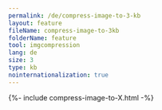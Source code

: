 ```yaml
---
permalink: /de/compress-image-to-3-kb
layout: feature
fileName: compress-image-to-3kb
folderName: feature
tool: imgcompression
lang: de
size: 3
type: kb
nointernationalization: true
---
```

{%- include compress-image-to-X.html -%}
      